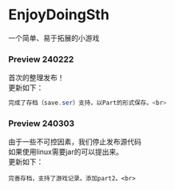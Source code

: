 # EnjoyDoingSth
一个简单、易于拓展的小游戏<br>
### Preview 240222
首次的整理发布！<br>
更新如下：<br>
```Java
完成了存档（save.ser）支持，以Part的形式保存。<br>
```
### Preview 240303
由于一些不可控因素，我们停止发布源代码<br>
如果使用linux需要jar的可以提出来。<br>
更新如下：
```
完善存档，支持了游戏记录。添加part2。<br>
```
